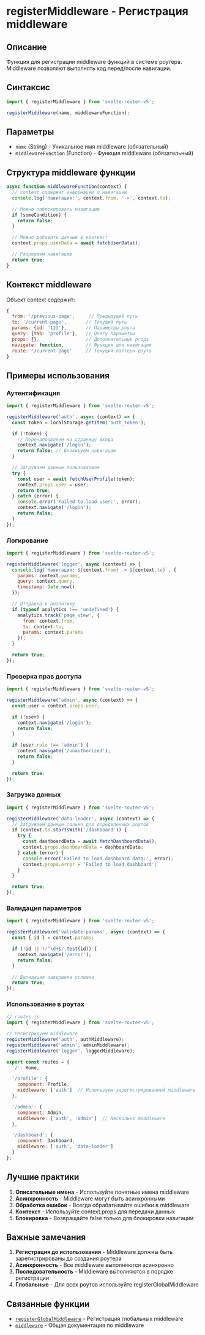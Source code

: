 # registerMiddleware - Регистрация middleware

## Описание

Функция для регистрации middleware функций в системе роутера. Middleware позволяют выполнять код перед/после навигации.

## Синтаксис

```javascript
import { registerMiddleware } from 'svelte-router-v5';

registerMiddleware(name, middlewareFunction);
```

## Параметры

- `name` (String) - Уникальное имя middleware (обязательный)
- `middlewareFunction` (Function) - Функция middleware (обязательный)

## Структура middleware функции

```javascript
async function middlewareFunction(context) {
  // context содержит информацию о навигации
  console.log('Навигация:', context.from, '->', context.to);

  // Можно заблокировать навигацию
  if (someCondition) {
    return false;
  }

  // Можно добавить данные в контекст
  context.props.userData = await fetchUserData();

  // Разрешаем навигацию
  return true;
}
```

## Контекст middleware

Объект context содержит:

```javascript
{
  from: '/previous-page',     // Предыдущий путь
  to: '/current-page',       // Текущий путь
  params: {id: '123'},       // Параметры роута
  query: {tab: 'profile'},   // Query параметры
  props: {},                 // Дополнительные props
  navigate: function,        // Функция для навигации
  route: '/current-page'     // Текущий паттерн роута
}
```

## Примеры использования

### Аутентификация

```javascript
import { registerMiddleware } from 'svelte-router-v5';

registerMiddleware('auth', async (context) => {
  const token = localStorage.getItem('auth_token');

  if (!token) {
    // Перенаправляем на страницу входа
    context.navigate('/login');
    return false; // Блокируем навигацию
  }

  // Загружаем данные пользователя
  try {
    const user = await fetchUserProfile(token);
    context.props.user = user;
    return true;
  } catch (error) {
    console.error('Failed to load user:', error);
    context.navigate('/login');
    return false;
  }
});
```

### Логирование

```javascript
import { registerMiddleware } from 'svelte-router-v5';

registerMiddleware('logger', async (context) => {
  console.log(`Навигация: ${context.from} -> ${context.to}`, {
    params: context.params,
    query: context.query,
    timestamp: Date.now()
  });

  // Отправка в аналитику
  if (typeof analytics !== 'undefined') {
    analytics.track('page_view', {
      from: context.from,
      to: context.to,
      params: context.params
    });
  }

  return true;
});
```

### Проверка прав доступа

```javascript
import { registerMiddleware } from 'svelte-router-v5';

registerMiddleware('admin', async (context) => {
  const user = context.props.user;

  if (!user) {
    context.navigate('/login');
    return false;
  }

  if (user.role !== 'admin') {
    context.navigate('/unauthorized');
    return false;
  }

  return true;
});
```

### Загрузка данных

```javascript
import { registerMiddleware } from 'svelte-router-v5';

registerMiddleware('data-loader', async (context) => {
  // Загружаем данные только для определенных роутов
  if (context.to.startsWith('/dashboard')) {
    try {
      const dashboardData = await fetchDashboardData();
      context.props.dashboardData = dashboardData;
    } catch (error) {
      console.error('Failed to load dashboard data:', error);
      context.props.error = 'Failed to load dashboard';
    }
  }

  return true;
});
```

### Валидация параметров

```javascript
import { registerMiddleware } from 'svelte-router-v5';

registerMiddleware('validate-params', async (context) => {
  const { id } = context.params;

  if (!id || !/^\d+$/.test(id)) {
    context.navigate('/error');
    return false;
  }

  // Валидация завершена успешно
  return true;
});
```

### Использование в роутах

```javascript
// routes.js
import { registerMiddleware } from 'svelte-router-v5';

// Регистрируем middleware
registerMiddleware('auth', authMiddleware);
registerMiddleware('admin', adminMiddleware);
registerMiddleware('logger', loggerMiddleware);

export const routes = {
  '/': Home,

  '/profile': {
    component: Profile,
    middleware: ['auth']  // Используем зарегистрированный middleware
  },

  '/admin': {
    component: Admin,
    middleware: ['auth', 'admin']  // Несколько middleware
  },

  '/dashboard': {
    component: Dashboard,
    middleware: ['auth', 'data-loader']
  }
};
```

## Лучшие практики

1. **Описательные имена** - Используйте понятные имена middleware
2. **Асинхронность** - Middleware могут быть асинхронными
3. **Обработка ошибок** - Всегда обрабатывайте ошибки в middleware
4. **Контекст** - Используйте context.props для передачи данных
5. **Блокировка** - Возвращайте false только для блокировки навигации

## Важные замечания

1. **Регистрация до использования** - Middleware должны быть зарегистрированы до создания роутера
2. **Асинхронность** - Все middleware выполняются асинхронно
3. **Последовательность** - Middleware выполняются в порядке регистрации
4. **Глобальные** - Для всех роутов используйте registerGlobalMiddleware

## Связанные функции

- [`registerGlobalMiddleware`](register-global-middleware.md) - Регистрация глобальных middleware
- [`middleware`](middleware.md) - Общая документация по middleware
